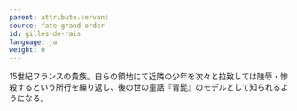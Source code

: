 ```yaml
---
parent: attribute.servant
source: fate-grand-order
id: gilles-de-rais
language: ja
weight: 0
---
```


15世紀フランスの貴族。自らの領地にて近隣の少年を次々と拉致しては陵辱・惨殺するという所行を繰り返し、後の世の童話『青髭』のモデルとして知られるようになる。
